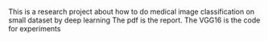 This is a research project about how to do medical image classification on small dataset by deep learning
The pdf is the report.
The VGG16 is the code for experiments
